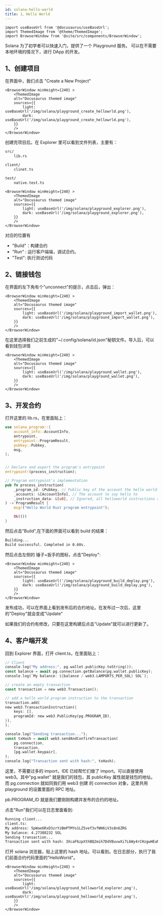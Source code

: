 ```yaml
---
id: solana-hello-world
title: 1、Hello World
---
```


```mdx-code-block
import useBaseUrl from '@docusaurus/useBaseUrl';
import ThemedImage from '@theme/ThemedImage';
import BrowserWindow from '@site/src/components/BrowserWindow';
```

Solana 为了初学者可以快速入门，提供了一个 Playground 服务。 可以在不需要本地环境的情况下，进行 DApp 的开发。

## 1、创建项目

在界面中，我们点击 "Create a New Project"

```mdx-code-block
<BrowserWindow minHeight={240} >
    <ThemedImage
    alt="Docusaurus themed image"
    sources={{
        light: useBaseUrl('/img/solana/playground_create_hellowrld.png'),
        dark: useBaseUrl('/img/solana/playground_create_hellowrld.png'),
    }}
    />
</BrowserWindow>
```

创建完项目后。在 Explorer 里可以看到文件列表，主要有：

```zsh
src/
    lib.rs

client/
    clinet.ts

test/
    native.test.ts
```

```mdx-code-block
<BrowserWindow minHeight={240} >
    <ThemedImage
    alt="Docusaurus themed image"
    sources={{
        light: useBaseUrl('/img/solana/playground_explorer.png'),
        dark: useBaseUrl('/img/solana/playground_explorer.png'),
    }}
    />
</BrowserWindow>
```

对应的位置有

-   "Build"：构建合约
-   "Run" : 运行客户端端，调试合约。
-   "Test": 执行测试代码

## 2、链接钱包

在界面的左下角有个"unconnect"的提示，点击后，弹出：

```mdx-code-block
<BrowserWindow minHeight={240} >
    <ThemedImage
    alt="Docusaurus themed image"
    sources={{
        light: useBaseUrl('/img/solana/playground_import_wallet.png'),
        dark: useBaseUrl('/img/solana/playground_import_wallet.png'),
    }}
    />
</BrowserWindow>
```

在这里选择我们之前生成的"~/.config/solana/id.json"秘钥文件。导入后，可以看到钱包详情

```mdx-code-block
<BrowserWindow minHeight={240} >
    <ThemedImage
    alt="Docusaurus themed image"
    sources={{
        light: useBaseUrl('/img/solana/playground_wallet.png'),
        dark: useBaseUrl('/img/solana/playground_wallet.png'),
    }}
    />
</BrowserWindow>
```

## 3、开发合约

打开这里的 lib.rs，在里面贴上：

```rust
use solana_program::{
    account_info::AccountInfo,
    entrypoint,
    entrypoint::ProgramResult,
    pubkey::Pubkey,
    msg,
};


// Declare and export the program's entrypoint
entrypoint!(process_instruction);

// Program entrypoint's implementation
pub fn process_instruction(
    _program_id: &Pubkey, // Public key of the account the hello world program was loaded into
    _accounts: &[AccountInfo], // The account to say hello to
    _instruction_data: &[u8], // Ignored, all helloworld instructions are hellos
) -> ProgramResult {
    msg!("Hello World Rust program entrypoint");

    Ok(())
}
```

然后点击"Build",在下面的界面可以看到 build 的结果：

```zsh
Building...
Build successful. Completed in 0.60s.
```

然后点击左侧的 锤子+扳手的图标，点击"Deploy":

```mdx-code-block
<BrowserWindow minHeight={240} >
    <ThemedImage
    alt="Docusaurus themed image"
    sources={{
        light: useBaseUrl('/img/solana/playground_build_deplay.png'),
        dark: useBaseUrl('/img/solana/playground_build_deplay.png'),
    }}
    />
</BrowserWindow>
```

发布成功，可以在界面上看到发布后的合约地址。在发布过一次后，这里的"Deploy"就会变成"Update"

如果我们的合约有修改，只要在这里构建后点击"Update"就可以进行更新了。

## 4、客户端开发

回到 Explorer 界面，打开 client.ts，在里面贴上：

```rust
// Client
console.log("My address:", pg.wallet.publicKey.toString());
const balance = await pg.connection.getBalance(pg.wallet.publicKey);
console.log(`My balance: ${balance / web3.LAMPORTS_PER_SOL} SOL`);

// create an empty transaction
const transaction = new web3.Transaction();

// add a hello world program instruction to the transaction
transaction.add(
new web3.TransactionInstruction({
    keys: [],
    programId: new web3.PublicKey(pg.PROGRAM_ID),
}),
);

console.log("Sending transaction...");
const txHash = await web3.sendAndConfirmTransaction(
    pg.connection,
    transaction,
    [pg.wallet.keypair],
);
console.log("Transaction sent with hash:", txHash);
```

这里，不需要过多的 import，IDE 已经帮忙们做了 import。可以直接使用 web3。其中"pg.wallet" 就是我们的钱包，其 publicKey 属性就是钱包的地址。而 pg.connection 就如同我们用 web3 创建 的 connection 对象，这里共用 playground 的设置里面的 RPC 地址。

pb.PROGRAM_ID 就是我们要刚刚构建并发布的合约的地址。

点击"Run"我们可以在日志里面看到:

```zsh
Running client...
client.ts:
My address: 5pWae6RxD3zrYzBmPTMYo1LZ5vef3vfWH6iV3s8n6ZRG
My balance: 4.27388232 SOL
Sending transaction...
Transaction sent with hash: 3XcaF6zpXthBQ2mih7DdVBuvwXi7L6Wy4rCHzgwHEaNsqMDNRGC5yppG9xKP9g9hYfT6wPEw127mxgYWBTouS5gz
```

打开 solana 浏览器，贴上这里的 hash 地址。可以看到。在日志部分，执行了我们前面合约代码里面的"HelloWorld"。

```mdx-code-block
<BrowserWindow minHeight={240} >
    <ThemedImage
    alt="Docusaurus themed image"
    sources={{
        light: useBaseUrl('/img/solana/playground_helloworld_explorer.png'),
        dark: useBaseUrl('/img/solana/playground_helloworld_explorer.png'),
    }}
    />
</BrowserWindow>
```
